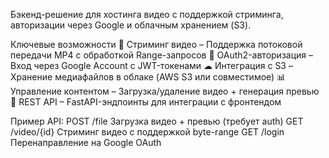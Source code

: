 Бэкенд-решение для хостинга видео с поддержкой стриминга, авторизации через Google и облачным хранением (S3).

Ключевые возможности
🎥 Стриминг видео – Поддержка потоковой передачи MP4 с обработкой Range-запросов
🔐 OAuth2-авторизация – Вход через Google Account с JWT-токенами
☁ Интеграция с S3 – Хранение медиафайлов в облаке (AWS S3 или совместимое)
📊 Управление контентом – Загрузка/удаление видео + генерация превью
📡 REST API – FastAPI-эндпоинты для интеграции с фронтендом

Пример API:
POST /file          Загрузка видео + превью (требует auth)
GET /video/{id}     Стриминг видео с поддержкой byte-range
GET /login          Перенаправление на Google OAuth
